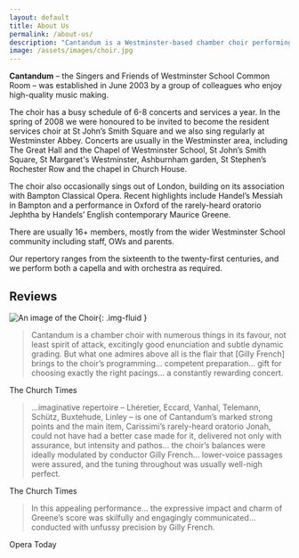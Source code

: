 ```yaml
---
layout: default
title: About Us
permalink: /about-us/
description: "Cantandum is a Westminster-based chamber choir performing diverse repertoire from the 16th to 21st centuries in concerts and services annually."
image: /assets/images/choir.jpg
---
```


**Cantandum** – the Singers and Friends of Westminster School Common Room – was established in June 2003 by a group of colleagues who enjoy high-quality music making.

The choir has a busy schedule of 6-8 concerts and services a year.  In the spring of 2008 we were honoured to be invited to become the resident services choir at St John’s Smith Square and we also sing regularly at Westminster Abbey.  Concerts are usually in the Westminster area, including The Great Hall and the Chapel of Westminster School, St John’s Smith Square, St Margaret's Westminster,  Ashburnham garden, St Stephen’s Rochester Row and the chapel in Church House.

The choir also occasionally sings out of London, building on its association with Bampton Classical Opera.  Recent highlights include Handel’s Messiah in Bampton and a performance in Oxford of the rarely-heard oratorio Jephtha by Handels’ English contemporary Maurice Greene.

There are usually 16+ members, mostly from the wider Westminster School community including staff, OWs and parents.

Our repertory ranges from the sixteenth to the twenty-first centuries, and we perform both a capella and with orchestra as required.

## Reviews

![An image of the Choir]({{site.baseurl}}/assets/images/choir.jpg){: .img-fluid }

> Cantandum is a chamber choir with numerous things in its favour, not least spirit of attack, excitingly good enunciation and subtle dynamic grading. But what one admires above all is the flair that [Gilly French] brings to the choir’s programming… competent preparation… gift for choosing exactly the right pacings… a constantly rewarding concert. 

The Church Times

> …imaginative repertoire – Lhéretier, Eccard, Vanhal, Telemann, Schütz, Buxtehude, Linley – is one of Cantandum’s marked strong points and the main item, Carissimi’s rarely-heard oratorio Jonah, could not have had a better case made for it, delivered not only with assurance, but intensity and pathos… the choir’s balances were ideally modulated by conductor Gilly French… lower-voice passages were assured, and the tuning throughout was usually well-nigh perfect. 

The Church Times

> In this appealing performance… the expressive impact and charm of Greene’s score was skilfully and engagingly communicated… conducted with unfussy precision by Gilly French. 

Opera Today